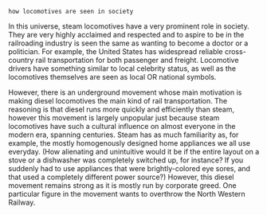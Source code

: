 	how locomotives are seen in society
In this universe, steam locomotives have a very prominent role in society. They are very highly acclaimed and respected and to aspire to be in the railroading industry is seen the same as wanting to become a doctor or a politician. For example, the United States has widespread reliable cross-country rail transportation for both passenger and freight. Locomotive drivers have something similar to local celebrity status, as well as the locomotives themselves are seen as local OR national symbols.

However, there is an underground movement whose main motivation is making diesel locomotives the main kind of rail transportation. The reasoning is that diesel runs more quickly and efficiently than steam, however this movement is largely unpopular just because steam locomotives have such a cultural influence on almost everyone in the modern era, spanning centuries. Steam has as much familiarity as, for example, the mostly homogenously designed home appliances we all use everyday. (How alienating and unintuitive would it be if the entire layout on a stove or a dishwasher was completely switched up, for instance? If you suddenly had to use appliances that were brightly-colored eye sores, and that used a completely different power source?) However, this diesel movement remains strong as it is mostly run by corporate greed. One particular figure in the movement wants to overthrow the North Western Railway.